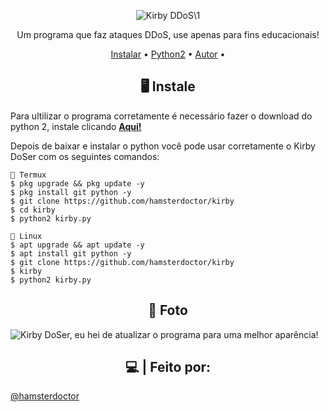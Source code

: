 <p>
<p align="center" ><img alt="Kirby DDoS\1" src="https://i.postimg.cc/ZqG6Bq1s/R.png"></p>

  <p align="center">
    Um programa que faz ataques DDoS, use apenas para fins educacionais!
  </p>
</p> 



<p align="center">
  <a href="https://github.com/hamsterdoctor/kirby/files/8884864/Kirby.DoSer.zip">Instalar</a> •
  <a href="https://www.python.org/ftp/python/2.7.15/python-2.7.15.msi">Python2</a> •
  <a href="https://github.com/hamsterdoctor">Autor</a> •
</p>

<h2 align="center">🖥 Instale</h2>

Para ultilizar o programa corretamente é necessário fazer o download do python 2, instale clicando [**Aqui!**](https://www.python.org/ftp/python/2.7.15/python-2.7.15.msi)

Depois de baixar e instalar o python você pode usar corretamente o Kirby DoSer com os seguintes comandos:

```
📱 Termux
$ pkg upgrade && pkg update -y
$ pkg install git python -y
$ git clone https://github.com/hamsterdoctor/kirby
$ cd kirby
$ python2 kirby.py

🐧 Linux
$ apt upgrade && apt update -y
$ apt install git python -y
$ git clone https://github.com/hamsterdoctor/kirby
$ kirby
$ python2 kirby.py

```

<p align="center" >
  <h2 align="center">💞 Foto</h2>
  <img alt="Kirby DoSer, eu hei de atualizar o programa para uma melhor aparência!" src="https://i.postimg.cc/7bSLxZXv/12-06-2022-19-22-04-REC.png">
</p>


<h2 align="center">💻 | Feito por: </h2>
 <a href="https://github.com/hamsterdoctor">@hamsterdoctor</a> 

